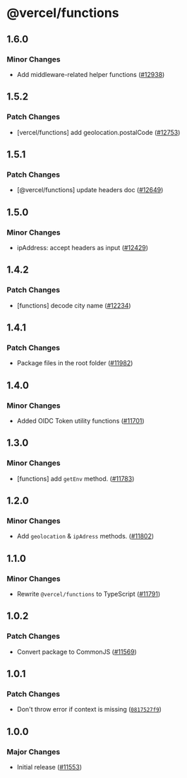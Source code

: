 # @vercel/functions

## 1.6.0

### Minor Changes

- Add middleware-related helper functions ([#12938](https://github.com/vercel/vercel/pull/12938))

## 1.5.2

### Patch Changes

- [vercel/functions] add geolocation.postalCode ([#12753](https://github.com/vercel/vercel/pull/12753))

## 1.5.1

### Patch Changes

- [@vercel/functions] update headers doc ([#12649](https://github.com/vercel/vercel/pull/12649))

## 1.5.0

### Minor Changes

- ipAddress: accept headers as input ([#12429](https://github.com/vercel/vercel/pull/12429))

## 1.4.2

### Patch Changes

- [functions] decode city name ([#12234](https://github.com/vercel/vercel/pull/12234))

## 1.4.1

### Patch Changes

- Package files in the root folder ([#11982](https://github.com/vercel/vercel/pull/11982))

## 1.4.0

### Minor Changes

- Added OIDC Token utility functions ([#11701](https://github.com/vercel/vercel/pull/11701))

## 1.3.0

### Minor Changes

- [functions] add `getEnv` method. ([#11783](https://github.com/vercel/vercel/pull/11783))

## 1.2.0

### Minor Changes

- Add `geolocation` & `ipAdress` methods. ([#11802](https://github.com/vercel/vercel/pull/11802))

## 1.1.0

### Minor Changes

- Rewrite `@vercel/functions` to TypeScript ([#11791](https://github.com/vercel/vercel/pull/11791))

## 1.0.2

### Patch Changes

- Convert package to CommonJS ([#11569](https://github.com/vercel/vercel/pull/11569))

## 1.0.1

### Patch Changes

- Don't throw error if context is missing ([`0817527f9`](https://github.com/vercel/vercel/commit/0817527f9e9d0d5fceb73f21e695089349a96d3e))

## 1.0.0

### Major Changes

- Initial release ([#11553](https://github.com/vercel/vercel/pull/11553))
